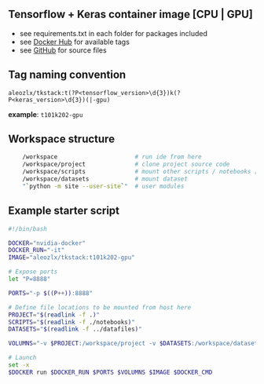 ## Tensorflow + Keras container image [CPU | GPU]

* see requirements.txt in each folder for packages included
* see [Docker Hub](https://hub.docker.com/r/aleozlx/tkstack/tags/) for available tags
* see [GitHub](https://github.com/aleozlx/tkstack) for source files

## Tag naming convention

~~~ regex
aleozlx/tkstack:t(?P<tensorflow_version>\d{3})k(?P<keras_version>\d{3})(|-gpu)
~~~

**example**: `t101k202-gpu`

## Workspace structure

~~~ bash
    /workspace                      # run ide from here
    /workspace/project              # clone project source code
    /workspace/scripts              # mount other scripts / notebooks [optional]
    /workspace/datasets             # mount dataset
    "`python -m site --user-site`"  # user modules
~~~

## Example starter script

~~~ bash
#!/bin/bash

DOCKER="nvidia-docker"
DOCKER_RUN="-it"
IMAGE="aleozlx/tkstack:t101k202-gpu"

# Expose ports
let "P=8888"

PORTS="-p $((P++)):8888"

# Define file locations to be mounted from host here
PROJECT="$(readlink -f .)"
SCRIPTS="$(readlink -f ./notebooks)"
DATASETS="$(readlink -f ../datafiles)"

VOLUMNS="-v $PROJECT:/workspace/project -v $DATASETS:/workspace/datasets -v $SCRIPTS:/workspace/scripts"

# Launch
set -x
$DOCKER run $DOCKER_RUN $PORTS $VOLUMNS $IMAGE $DOCKER_CMD
~~~
